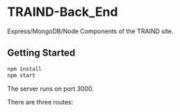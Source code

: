 # TRAIND-Back_End

Express/MongoDB/Node Components of the TRAIND site.

## Getting Started

```bash
npm install
npm start
```

The server runs on port 3000.

There are three routes:
